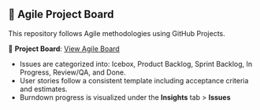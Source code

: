 ## 📌 Agile Project Board

This repository follows Agile methodologies using GitHub Projects.

🔗 **Project Board**: [View Agile Board](https://github.com/users/sinha-19/projects/2)

- Issues are categorized into: Icebox, Product Backlog, Sprint Backlog, In Progress, Review/QA, and Done.
- User stories follow a consistent template including acceptance criteria and estimates.
- Burndown progress is visualized under the **Insights** tab > **Issues**
